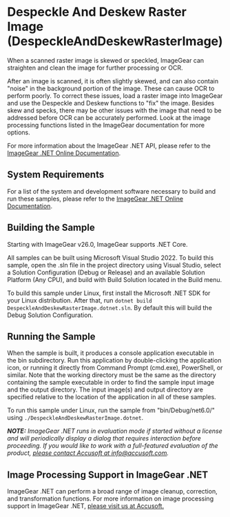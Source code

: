 # Despeckle And Deskew Raster Image (DespeckleAndDeskewRasterImage)

When a scanned raster image is skewed or speckled, ImageGear can straighten and clean the image for further processing or OCR.

After an image is scanned, it is often slightly skewed, and can also contain "noise" in the background portion of the image. These can cause OCR to perform poorly. To correct these issues, load a raster image into ImageGear and use the Despeckle and Deskew functions to "fix" the image. Besides skew and specks, there may be other issues with the image that need to be addressed before OCR can be accurately performed. Look at the image processing functions listed in the ImageGear documentation for more options.

For more information about the ImageGear .NET API, please refer to the [ImageGear .NET Online Documentation](https://help.accusoft.com/ImageGear/latest/webframe.html).

## System Requirements

For a list of the system and development software necessary to build and run these samples, please refer to the [ImageGear .NET Online Documentation](https://help.accusoft.com/ImageGear/latest/webframe.html#system-requirements.html).

## Building the Sample

Starting with ImageGear v26.0, ImageGear supports .NET Core.

All samples can be built using Microsoft Visual Studio 2022. To build this sample, open the .sln file in the project directory using Visual Studio, select a Solution Configuration (Debug or Release) and an available Solution Platform (Any CPU), and build with Build Solution located in the Build menu.  

To build this sample under Linux, first install the Microsoft .NET SDK for your Linux distribution. After that, run `dotnet build DespeckleAndDeskewRasterImage.dotnet.sln`. By default this will build the Debug Solution Configuration.

## Running the Sample

When the sample is built, it produces a console application executable in the bin subdirectory. Run this application by double-clicking the application icon, or running it directly from Command Prompt (cmd.exe), PowerShell, or similar. Note that the working directory must be the same as the directory containing the sample executable in order to find the sample input image and the output directory. The input image(s) and output directory are specified relative to the location of the application in all of these samples.

To run this sample under Linux, run the sample from "bin/Debug/net6.0/" using `./DespeckleAndDeskewRasterImage.dotnet`.

_**NOTE:** ImageGear .NET runs in evaluation mode if started without a license and will periodically display a dialog that requires interaction before proceeding. If you would like to work with a full-featured evaluation of the product, [please contact Accusoft at info@accusoft.com](mailto:info@accusoft.com)._

## Image Processing Support in ImageGear .NET

ImageGear .NET can perform a broad range of image cleanup, correction, and transformation functions. For more information on image processing support in ImageGear .NET, [please visit us at Accusoft.](https://www.accusoft.com/products/imagegear-collection/imagegear-dot-net/)
